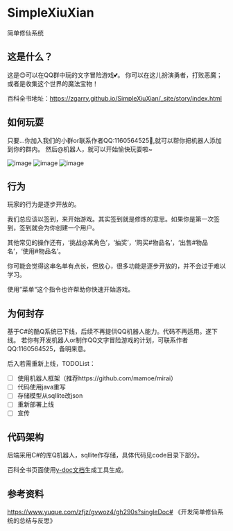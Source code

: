 # SimpleXiuXian

简单修仙系统

## 这是什么？

这是😊可以在QQ群中玩的文字冒险游戏💕。
你可以在这儿扮演勇者，打败恶魔；或者是收集这个世界的魔法宝物！

百科全书地址：https://zgarry.github.io/SimpleXiuXian/_site/story/index.html

## 如何玩耍

只要...你加入我们的小群or联系作者QQ:1160564525🙌,就可以帮你把机器人添加到你的群内。
然后@机器人，就可以开始愉快玩耍啦~

![image](https://user-images.githubusercontent.com/43488431/225171884-cfb4887f-0df9-431f-bf3f-21e7b98545ab.png)
![image](https://user-images.githubusercontent.com/43488431/225172024-842b16a1-6faa-4a5a-9f89-0e6ce2ec0172.png)
![image](https://user-images.githubusercontent.com/43488431/225172057-7175bba9-63e2-4565-a9d1-6f901d91e2b7.png)

## 行为

玩家的行为是逐步开放的。

我们总应该以签到，来开始游戏。其实签到就是修炼的意思。如果你是第一次签到，签到就会为你创建一个用户。

其他常见的操作还有，‘挑战@某角色’，‘抽奖’，‘购买#物品名’，‘出售#物品名’，‘使用#物品名’。

你可能会觉得这串名单有点长，但放心，很多功能是逐步开放的，并不会过于难以学习。

使用”菜单“这个指令也许帮助你快速开始游戏。

## 为何封存

基于C#的酷Q系统已下线，后续不再提供QQ机器人能力。代码不再适用。遂下线。
若你有开发机器人or制作QQ文字冒险游戏的计划，可联系作者QQ:1160564525，备明来意。

后入若需重新上线，TODOList：

* [ ] 使用机器人框架（推荐https://github.com/mamoe/mirai）
* [ ] 代码使用java重写
* [ ] 存储模型从sqllite改json
* [ ] 重新部署上线
* [ ] 宣传

## 代码架构

后端采用C#的库Q机器人，sqllite作存储，具体代码见code目录下部分。

百科全书页面使用[y-doc文档](https://github.com/YMFE/ydoc)生成工具生成。

## 参考资料
https://www.yuque.com/zfjz/gvwoz4/gh290s?singleDoc# 《开发简单修仙系统的总结与反思》
